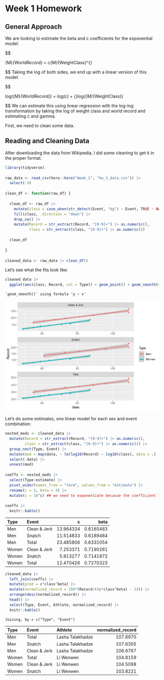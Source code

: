 Week 1 Homework
================

## General Approach

We are looking to estimate the beta and c coefficients for the
exponential model:

\$\$

{M}*{WorldRecord} = c{M}*{WeightClass}^{}

\$\$ Taking the log of both sides, we end up with a linear version of
this model:

\$\$

log({M}*{WorldRecord}) = log(c) + {}log({M}*{WeightClass})

\$\$ We can estimate this using linear regression with the log-log
transformation by taking the log of weight class and world record and
estimating c and gamma.

First, we need to clean some data.

## Reading and Cleaning Data

After downloading the data from Wikipedia, I did some cleaning to get it
in the proper format.

``` r
library(tidyverse)

raw_data <- read_csv(here::here("Week_1", "hw_1_data.csv")) |>
  select(-9)

clean_df <- function(raw_df) {

  clean_df <- raw_df |>
    mutate(class = case_when(str_detect(Event, "kg") ~ Event, TRUE ~ NA_character_)) |>
    fill(class, .direction = "down") |>
    drop_na() |>
    mutate(Record = str_extract(Record, "[0-9]+") |> as.numeric(),
           class = str_extract(class, "[0-9]+") |> as.numeric())

  clean_df

}

cleaned_data <- raw_data |> clean_df()
```

Let’s see what the fits look like:

``` r
cleaned_data |>
  ggplot(aes(class, Record, col = Type)) + geom_point() + geom_smooth(method = "lm") + facet_wrap(Event ~ ., scales = "free", ncol =1)
```

    `geom_smooth()` using formula 'y ~ x'

![](hw_1_files/figure-gfm/unnamed-chunk-2-1.png)

Let’s do some estimates, one linear model for each sex and event
combination:

``` r
nested_mods <- cleaned_data |>
  mutate(Record = str_extract(Record, "[0-9]+") |> as.numeric(),
         class = str_extract(class, "[0-9]+") |> as.numeric()) |>
  group_nest(Type, Event) |>
  mutate(mod = map(data, ~ lm(log10(Record) ~ log10(class), data = .) |> broom::tidy())) |>
  select(-data) |>
  unnest(mod)

coeffs <- nested_mods |>
  select(Type:estimate) |>
  pivot_wider(names_from = "term", values_from = "estimate") |>
  rename(c = 3, beta = 4) |>
  mutate(c = 10^c) ## we need to exponentiate because the coefficient from the model is on the log scale

coeffs |>
  knitr::kable()
```

| Type  | Event        |         c |      beta |
|:------|:-------------|----------:|----------:|
| Men   | Clean & Jerk | 13.964334 | 0.6160483 |
| Men   | Snatch       | 11.514833 | 0.6189484 |
| Men   | Total        | 23.485806 | 0.6331054 |
| Women | Clean & Jerk |  7.253371 | 0.7190261 |
| Women | Snatch       |  5.913277 | 0.7141872 |
| Women | Total        | 12.470426 | 0.7270323 |

``` r
cleaned_data |>
  left_join(coeffs) |>
  mutate(pred = c*class^beta) |>
  mutate(normalized_record = 100*(Record/((c*class^beta) - 1))) |>
  arrange(desc(normalized_record)) |>
  head() |>
  select(Type, Event, Athlete, normalized_record) |> 
  knitr::kable()
```

    Joining, by = c("Type", "Event")

| Type  | Event        | Athlete          | normalized_record |
|:------|:-------------|:-----------------|------------------:|
| Men   | Total        | Lasha Talakhadze |          107.6970 |
| Men   | Snatch       | Lasha Talakhadze |          107.6305 |
| Men   | Clean & Jerk | Lasha Talakhadze |          106.6767 |
| Women | Total        | Li Wenwen        |          104.8159 |
| Women | Clean & Jerk | Li Wenwen        |          104.5098 |
| Women | Snatch       | Li Wenwen        |          103.8221 |
